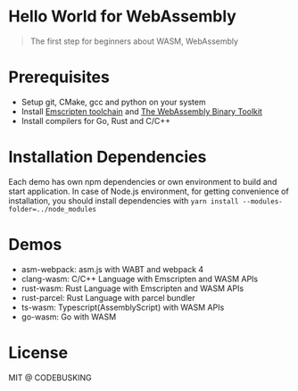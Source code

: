 # Hello World for WebAssembly

> The first step for beginners about WASM, WebAssembly

# Prerequisites

- Setup git, CMake, gcc and python on your system
- Install [Emscripten toolchain](http://webassembly.org/getting-started/developers-guide/) and [The WebAssembly Binary Toolkit](https://github.com/WebAssembly/wabt)
- Install compilers for Go, Rust and C/C++

# Installation Dependencies

Each demo has own npm dependencies or own environment to build and start application. In case of Node.js environment, for getting convenience of installation, you should install dependencies with `yarn install --modules-folder=../node_modules` 

# Demos

- asm-webpack: asm.js with WABT and webpack 4
- clang-wasm: C/C++ Language with Emscripten and WASM APIs
- rust-wasm: Rust Language with Emscripten and WASM APIs
- rust-parcel: Rust Language with parcel bundler
- ts-wasm: Typescript(AssemblyScript) with WASM APIs
- go-wasm: Go with WASM

# License

MIT @ CODEBUSKING
